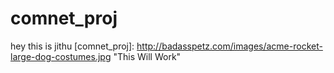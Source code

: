 # comnet_proj
hey this is jithu
[comnet_proj]: http://badasspetz.com/images/acme-rocket-large-dog-costumes.jpg "This Will Work"